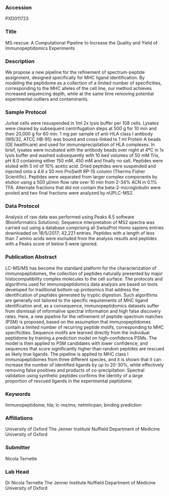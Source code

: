 ### Accession
PXD011723

### Title
MS-rescue: A Computational Pipeline to Increase the Quality and Yield of Immunopeptidomics Experiments

### Description
We propose a new pipeline for the refinement of spectrum-peptide assignment, designed specifically for MHC ligand identification. By modeling the peptidome as a collection of a limited number of specificities, corresponding to the MHC alleles of the cell line, our method achieves increased sequencing depth, while at the same time removing potential experimental outliers and contaminants.

### Sample Protocol
Jurkat cells were resuspended in 1ml 2x lysis buffer per 108 cells. Lysates were cleared by subsequent centrifugation steps at 500 g for 10 min and then 20,000 g for 60 min. 1 mg per sample of anti-HLA class I antibody (W6/32, ATCC HB-95) was bound and cross-linked to 1 ml Protein A beads (GE healthcare) and used for immunoprecipitation of HLA complexes. In brief, lysates were incubated with the antibody beads over night at 4ºC in 1x lysis buffer and washed subsequently with 10 bed volumes of 50 mM Tris, pH 8.0 containing either 150 mM, 450 mM and finally no salt. Peptides were eluted with 5 ml of 10% acetic acid. Dried peptides were suspended and injected onto a 4.6 x 50 mm ProSwift RP-1S column (Thermo Fisher Scientific). Peptides were separated from larger complex components by elution using a 500 μl/min flow rate over 10 min from 2-34% ACN in 0.1% TFA. Alternate fractions that did not contain the beta-2-microglobulin were pooled and two final fractions were analyzed by nUPLC-MS2.

### Data Protocol
Analysis of raw data was performed using Peaks 8.5 software (Bioinformatics Solutions). Sequence interpretation of MS2 spectra was carried out using a database comprising all SwissProt Homo sapiens entries downloaded on  18/5/2017; 42,221 entries. Peptides with a length of less than 7 amino acids were excluded from the analysis results and peptides with a Peaks score of below 5 were ignored.

### Publication Abstract
LC-MS/MS has become the standard platform for the characterization of immunopeptidomes, the collection of peptides naturally presented by major histocompatibility complex molecules to the cell surface. The protocols and algorithms used for immunopeptidomics data analysis are based on tools developed for traditional bottom-up proteomics that address the identification of peptides generated by tryptic digestion. Such algorithms are generally not tailored to the specific requirements of MHC ligand identification and, as a consequence, immunopeptidomics datasets suffer from dismissal of informative spectral information and high false discovery rates. Here, a new pipeline for the refinement of peptide-spectrum matches (PSM) is proposed, based on the assumption that immunopeptidomes contain a limited number of recurring peptide motifs, corresponding to MHC specificities. Sequence motifs are learned directly from the individual peptidome by training a prediction model on high-confidence PSMs. The model is then applied to PSM candidates with lower confidence, and sequences that score significantly higher than random peptides are rescued as likely true ligands. The pipeline is applied to MHC class I immunopeptidomes from three different species, and it is shown that it can increase the number of identified ligands by up to 20-30%, while effectively removing false positives and products of co-precipitation. Spectral validation using synthetic peptides confirms the identity of a large proportion of rescued ligands in the experimental peptidome.

### Keywords
Immunopeptidome; hla; lc-ms/ms; netmhcpan; binding prediction

### Affiliations
University of Oxford
The Jenner Institute Nuffield Department of Medicine University of Oxford

### Submitter
Nicola Ternette

### Lab Head
Dr Nicola Ternette
The Jenner Institute Nuffield Department of Medicine University of Oxford


